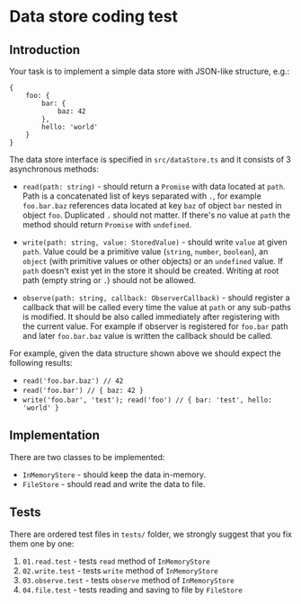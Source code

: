 # Data store coding test

## Introduction

Your task is to implement a simple data store with JSON-like structure, e.g.:

```
{
    foo: {
        bar: {
            baz: 42
        },
        hello: 'world'
    }
}
```

The data store interface is specified in `src/dataStore.ts` and it consists of 3 asynchronous methods:

- `read(path: string)` - should return a `Promise` with data located at `path`. Path is a concatenated list of keys separated with `.`, for example `foo.bar.baz` references data located at key `baz` of object `bar` nested in object `foo`. Duplicated `.` should not matter. If there's no value at `path` the method should return `Promise` with `undefined`.

- `write(path: string, value: StoredValue)` - should write `value` at given `path`. Value could be a primitive value (`string`, `number`, `boolean`), an `object` (with primitive values or other objects) or an `undefined` value. If `path` doesn't exist yet in the store it should be created. Writing at root path (empty string or `.`) should not be allowed.

- `observe(path: string, callback: ObserverCallback)` - should register a callback that will be called every time the value at `path` or any sub-paths is modified. It should be also called immediately after registering with the current value. For example if observer is registered for `foo.bar` path and later `foo.bar.baz` value is written the callback should be called.

For example, given the data structure shown above we should expect the following results:

- `read('foo.bar.baz') // 42`
- `read('foo.bar') // { baz: 42 }`
- `write('foo.bar', 'test'); read('foo') // { bar: 'test', hello: 'world' }`

## Implementation

There are two classes to be implemented:

- `InMemoryStore` - should keep the data in-memory.
- `FileStore` - should read and write the data to file.

## Tests

There are ordered test files in `tests/` folder, we strongly suggest that you fix them one by one:

1. `01.read.test` - tests `read` method of `InMemoryStore`
2. `02.write.test` - tests `write` method of `InMemoryStore`
3. `03.observe.test` - tests `observe` method of `InMemoryStore`
4. `04.file.test` - tests reading and saving to file by `FileStore`

